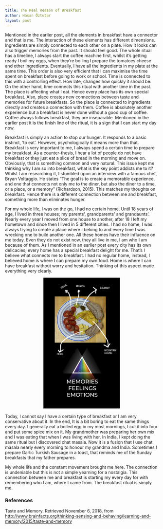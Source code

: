 ```yaml
---
title: The Real Reason of Breakfast
author: Hasan Öztutar
layout: post
---
```

Mentioned in the earlier post, all the elements in breakfast have a connector and that is me. The interaction of these elements has different dimensions. Ingredients are simply connected to each other on a plate. How it looks can also trigger memories from the past. It should feel good. The whole ritual has a timeline, I always start the coffee machine first, whilst it’s getting ready I boil my eggs, when they’re boiling I prepare the tomatoes cheese and other ingredients. Eventually, I have all the ingredients in my plate at the same time. This order is also very efficient that I can maximise the time spent on breakfast before going to work or school. Time is connected to this with a controlling effect. How late, changes how quickly it should be. On the other hand, time connects this ritual with another time in the past. The place is affecting what I eat. Hence every place has its own special breakfast. Also, place creates new connections between taste and memories for future breakfasts. So the place is connected to ingredients directly and creates a connection with them. Coffee is absolutely another experience but a breakfast is never done without a good cup of coffee. Coffee always follows breakfast, they are inseparable. Mentioned in the earlier post it is the finish line of the ritual, it is a sign that I can start my day now.

Breakfast is simply an action to stop our hunger. It responds to a basic instinct, ‘to eat’. However, psychologically it means more than that. Breakfast is very important to me, I always spend a certain time to prepare my breakfast. As a counter-thesis, I hear a lot of people do not have breakfast or they just eat a slice of bread in the morning and move on. Obviously, that is something common and very natural. This issue kept me thinking why I am so into breakfast, what is the key point addicts me to it? Whilst I am researching it, I stumbled upon an interview with a famous chef, Bryan Voltaggio. He states “The goal is to create a memorable experience, and one that connects not only me to the diner, but also the diner to a time, or a place, or a memory” (Richardson, 2015). This matches my thoughts on breakfast. Hence there is a different connection between me and breakfast, something more than eliminates hunger.

For my whole life, I was on the go, I had no certain home. Until 18 years of age, I lived in three houses; my parents’, grandparents’ and grandaunts’. Nearly every year I moved from one house to another, after 18 I left my hometown and since then I lived in 5 different cities. I had no home, I was always trying to create a place where I belong to and every time I was wrecking one to build another one. All these homes have their influence on me today. Even they do not exist now, they all live in me, I am who I am because of them. As I mentioned in an earlier post every city has its own delicacies, every home has a special breakfast delight for me. That’s I believe what connects me to breakfast. I had no regular home, instead, I believed home is where I can prepare my own food. Home is where I can have breakfast without worry and hesitation. Thinking of this aspect made everything very clearly.

<center><img src="/assets/images/map.jpg" width="50%" height="50%" /></center>

Today, I cannot say I have a certain type of breakfast or I am very conservative about it. In the end, It is a bit boring to eat the same things every day. I generally eat a boiled egg in my most mornings, I cut it into four and put some spice mix on it. My grandmother was preparing her own mix and I was eating that when I was living with her. In India, I kept doing the same ritual but I discovered chat masala. Now it is a fusion that I use chat masala nearly every morning to honour my grandma and India. Sometimes I prepare Garlic Turkish Sausage in a toast, that reminds me of the Sunday breakfasts that my father prepares.

My whole life and the constant movement brought me here. The connection is undeniable but this is not a simple yearning for a nostalgia. This connection between me and breakfast is starting my every day for with remembering who I am, where I came from. The breakfast ritual is simply me.

### References

Taste and Memory. Retrieved November 6, 2018, from http://www.brainfacts.org/thinking-sensing-and-behaving/learning-and-memory/2015/taste-and-memory
